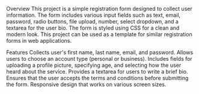 Overview
This project is a simple registration form designed to collect user information. The form includes various input fields such as text, email, password, radio buttons, file upload, number, select dropdown, and a textarea for the user bio. The form is styled using CSS for a clean and modern look. This project can be used as a template for similar registration forms in web applications.

Features
Collects user's first name, last name, email, and password.
Allows users to choose an account type (personal or business).
Includes fields for uploading a profile picture, specifying age, and selecting how the user heard about the service.
Provides a textarea for users to write a brief bio.
Ensures that the user accepts the terms and conditions before submitting the form.
Responsive design that works on various screen sizes.
